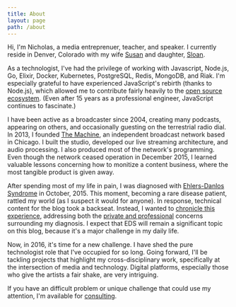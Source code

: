 ```yaml
---
title: About
layout: page
path: /about
---
```

Hi, I'm Nicholas, a media entreprenuer, teacher, and speaker. I currently reside
in Denver, Colorado with my wife [Susan](http://susandyoung.com) and daughter,
[Sloan](http://sloanyoung.com).

As a technologist, I've had the privilege of working with Javascript,
Node.js, Go, Elixir, Docker, Kubernetes, PostgreSQL, Redis, MongoDB, and Riak.
I'm especially grateful to have experienced JavaScript's rebirth (thanks to Node.js),
which allowed me to contribute fairly heavily to the [open source
ecosystem](https://www.npmjs.com/~nicholaswyoung). (Even after 15 years as a
professional engineer, JavaScript continues to fascinate.)

I have been active as a broadcaster since 2004, creating many podcasts,
appearing on others, and occasionally guesting on the terrestrial radio dial.
In 2013, I founded [The
Machine](https://archive.org/search.php?query=machinefm),
an independent broadcast network based in Chicago. I built the studio,
developed our live streaming architecture, and audio processing. I also produced
most of the network's programming. Even though the network ceased operation in December
2015, I learned valuable lessons concerning how to monitize a content business,
where the most tangible product is given away.

After spending most of my life in pain, I was diagnosed with [Ehlers-Danlos
Syndrome](http://ehlers-danlos.com) in October, 2015. This moment, becoming a
rare disease patient, rattled my world (as I suspect it would for anyone). In
response, technical content for the blog took a backseat. Instead, I wanted to
[chronicle this experience](/life-on-the-inside/), addressing both the [private
and professional](/life-on-the-inside-part-ii/) concerns surrounding my
diagnosis. I expect that EDS will remain a significant topic on this blog,
because it's a major challenge in my daily life.

Now, in 2016, it's time for a new challenge. I have shed the pure technologist
role that I've occupied for so long. Going forward, I'll be tackling projects that
highlight my cross-disciplinary work, specifically at the intersection of media and
technology. Digital platforms, especially those who give the artists a fair shake, are
very intriguing.

If you have an difficult problem or unique challenge that could use my
attention, I'm available for [consulting](/consulting/).
